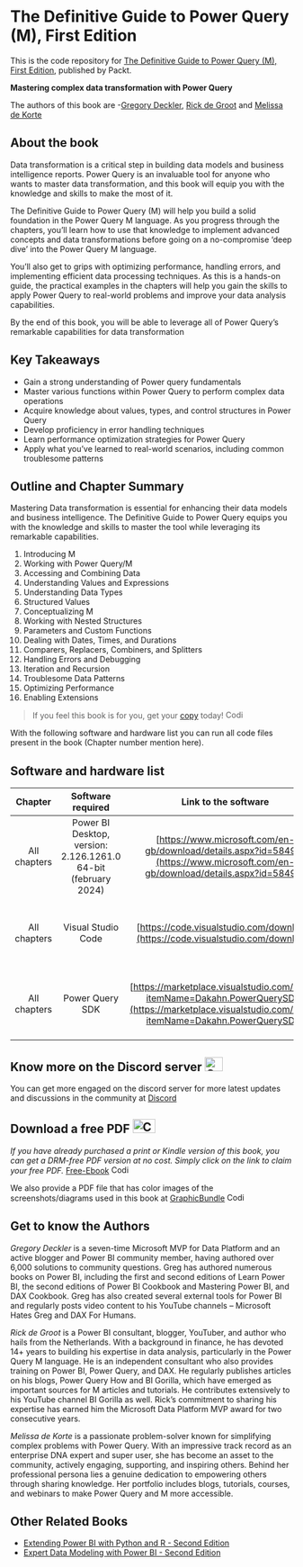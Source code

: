 # The Definitive Guide to Power Query (M), First Edition
This is the code repository for [The Definitive Guide to Power Query (M), First Edition](https://www.packtpub.com/product/the-definitive-guide-to-power-query-m/9781835089729), published by Packt.

**Mastering complex data transformation with Power Query**

The authors of this book are -[Gregory Deckler](), [Rick de Groot]() and [Melissa de Korte]()
## About the book

Data transformation is a critical step in building data models and business intelligence reports. Power Query is an invaluable tool for anyone who wants to master data transformation, and this book will equip you with the knowledge and skills to make the most of it.

The Definitive Guide to Power Query (M) will help you build a solid foundation in the Power Query M language. As you progress through the chapters, you’ll learn how to use that knowledge to implement advanced concepts and data transformations before going on a no-compromise ‘deep dive’ into the Power Query M language.

You’ll also get to grips with optimizing performance, handling errors, and implementing efficient data processing techniques. As this is a hands-on guide, the practical examples in the chapters will help you gain the skills to apply Power Query to real-world problems and improve your data analysis capabilities.

By the end of this book, you will be able to leverage all of Power Query’s remarkable capabilities for data transformation


## Key Takeaways
- Gain a strong understanding of Power query fundamentals
- Master various functions within Power Query to perform complex data operations
- Acquire knowledge about values, types, and control structures in Power Query
- Develop proficiency in error handling techniques
- Learn performance optimization strategies for Power Query
- Apply what you’ve learned to real-world scenarios, including common troublesome patterns


## Outline and Chapter Summary

Mastering Data transformation is essential for enhancing their data models and business intelligence. The Definitive Guide to Power Query equips you with the knowledge and skills to master the tool while leveraging its remarkable capabilities.


1. Introducing M
2. Working with Power Query/M
3. Accessing and Combining Data
4. Understanding Values and Expressions
5. Understanding Data Types
6. Structured Values
7. Conceptualizing M
8. Working with Nested Structures
9. Parameters and Custom Functions
10. Dealing with Dates, Times, and Durations
11. Comparers, Replacers, Combiners, and Splitters
12. Handling Errors and Debugging
13. Iteration and Recursion
14. Troublesome Data Patterns
15. Optimizing Performance
16. Enabling Extensions



> If you feel this book is for you, get your [copy](https://www.amazon.com/Definitive-Guide-Power-Query-Transformation/dp/1835089720/ref=sr_1_1?crid=2UM82YUS4IWFM&dib=eyJ2IjoiMSJ9.WyzGyckwFVlUY3v5UAE-E25BjnuOKq3uvaO-3bF-B9xWoIjNWOuKb1DRfUiH8R2Ao7-2vJJ2TGg2dNXCDN4SdYt1NyqFXzCdqGXVG2D7vvIWrFjoM6Z9OmJUS7iOU4JddSBCrorxRb27JHBWFuak7sbY4fDmH1CKqwcPrZ3T6oij4UnS2EP62nMerl9TUTXZo0x7g2mbtMOuSgJXsvcGQuYpg34U9djaKLkJ_gVoQjc.TFSmSRn15e2gBC78wFEg2eTC3bOj92T7hH-4brd_LFA&dib_tag=se&keywords=The+Definitive+Guide+to+Power+Query+%28M%29%2C+First+Edition&qid=1712113108&sprefix=the+definitive+guide+to+power+query+m+%2C+first+edition%2Caps%2C431&sr=8-1) today! <img alt="Coding" height="15" width="35"  src="https://media.tenor.com/ex_HDD_k5P8AAAAi/habbo-habbohotel.gif">


With the following software and hardware list you can run all code files present in the book (Chapter number mention here).

## Software and hardware list

| Chapter | Software required    | Link to the software    | Hardware specifications    | OS required    |
|:---:  |:---:  |:---:  |:---:  |:---:  |
| All chapters  | Power BI Desktop, version: 2.126.1261.0 64-bit (february 2024)   | [https://www.microsoft.com/en-gb/download/details.aspx?id=58494](https://www.microsoft.com/en-gb/download/details.aspx?id=58494) | Should work on any recent computer | Windows 10 or Windows Server 2016 or later |
| All chapters  | Visual Studio Code  | [https://code.visualstudio.com/download](https://code.visualstudio.com/download) | Should work on any recent computer | Windows, MacOS, Linux (any), macOS, Windows |
| All chapters  | Power Query SDK| [https://marketplace.visualstudio.com/items?itemName=Dakahn.PowerQuerySDK](https://marketplace.visualstudio.com/items?itemName=Dakahn.PowerQuerySDK) | Should work on any recent computer | Windows, MacOS, Linux (any), macOS, Windows |



## Know more on the Discord server <img alt="Coding" height="25" width="32"  src="https://cliply.co/wp-content/uploads/2021/08/372108630_DISCORD_LOGO_400.gif">
You can get more engaged on the discord server for more latest updates and discussions in the community at [Discord](https://discord.gg/vCSG5GBbyS)

## Download a free PDF <img alt="Coding" height="25" width="40" src="https://emergency.com.au/wp-content/uploads/2021/03/free.gif">

_If you have already purchased a print or Kindle version of this book, you can get a DRM-free PDF version at no cost. Simply click on the link to claim your free PDF._
[Free-Ebook](https://packt.link/free-ebook/9781835089729) <img alt="Coding" height="15" width="35"  src="https://media.tenor.com/ex_HDD_k5P8AAAAi/habbo-habbohotel.gif">

We also provide a PDF file that has color images of the screenshots/diagrams used in this book at [GraphicBundle](https://packt.link/gbp/9781835089729) <img alt="Coding" height="15" width="35"  src="https://media.tenor.com/ex_HDD_k5P8AAAAi/habbo-habbohotel.gif">


## Get to know the Authors
_Gregory Deckler_ is a seven-time Microsoft MVP for Data Platform and an active blogger and Power BI community member, having authored over 6,000 solutions to community questions. Greg has authored numerous books on Power BI, including the first and second editions of Learn Power BI, the second editions of Power BI Cookbook and Mastering Power BI, and DAX Cookbook. Greg has also created several external tools for Power BI and regularly posts video content to his YouTube channels – Microsoft Hates Greg and DAX For Humans.

_Rick de Groot_ is a Power BI consultant, blogger, YouTuber, and author who hails from the Netherlands. With a background in finance, he has devoted 14+ years to building his expertise in data analysis, particularly in the Power Query M language. He is an independent consultant who also provides training on Power BI, Power Query, and DAX. He regularly publishes articles on his blogs, Power Query How and BI Gorilla, which have emerged as important sources for M articles and tutorials. He contributes extensively to his YouTube channel BI Gorilla as well. Rick’s commitment to sharing his expertise has earned him the Microsoft Data Platform MVP award for two consecutive years.

_Melissa de Korte_ is a passionate problem-solver known for simplifying complex problems with Power Query. With an impressive track record as an enterprise DNA expert and super user, she has become an asset to the community, actively engaging, supporting, and inspiring others. Behind her professional persona lies a genuine dedication to empowering others through sharing knowledge. Her portfolio includes blogs, tutorials, courses, and webinars to make Power Query and M more accessible.

## Other Related Books
- [Extending Power BI with Python and R - Second Edition](https://www.packtpub.com/product/extending-power-bi-with-python-and-r-second-edition/9781837639533)
- [Expert Data Modeling with Power BI - Second Edition](https://www.packtpub.com/product/expert-data-modeling-with-power-bi-second-edition/9781803246246)
